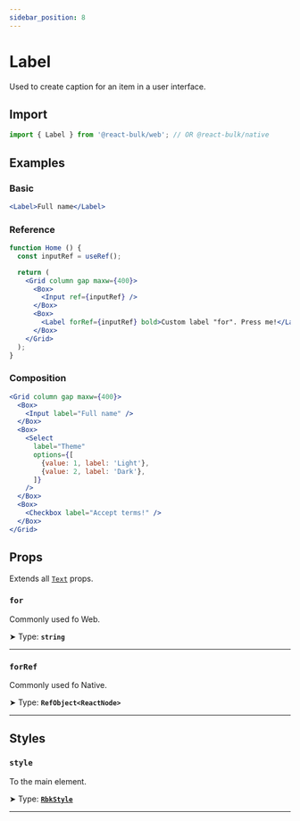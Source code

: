 ```yaml
---
sidebar_position: 8
---
```


# Label

Used to create caption for an item in a user interface.

## Import

```jsx
import { Label } from '@react-bulk/web'; // OR @react-bulk/native
```

## Examples

### Basic

```jsx live
<Label>Full name</Label>
```

### Reference

```jsx live
function Home () {
  const inputRef = useRef();

  return (
    <Grid column gap maxw={400}>
      <Box>
        <Input ref={inputRef} />
      </Box>
      <Box>
        <Label forRef={inputRef} bold>Custom label "for". Press me!</Label>
      </Box>
    </Grid>
  );
}
```


### Composition

```jsx live
<Grid column gap maxw={400}>
  <Box>
    <Input label="Full name" />
  </Box>
  <Box>
    <Select
      label="Theme"
      options={[
        {value: 1, label: 'Light'},
        {value: 2, label: 'Dark'},
      ]}
    />
  </Box>
  <Box>
    <Checkbox label="Accept terms!" />
  </Box>
</Grid>
```

## Props

Extends all [`Text`](/docs/core/text#props) props.

### **`for`**

Commonly used fo Web.

➤ Type: **`string`** <br/>

---

### **`forRef`**

Commonly used fo Native.

➤ Type: **`RefObject<ReactNode>`** <br/>

---

## Styles

### **`style`**
To the main element.

➤ Type: **[`RbkStyle`](/docs/type-reference/rbk-style)** <br/>

---
